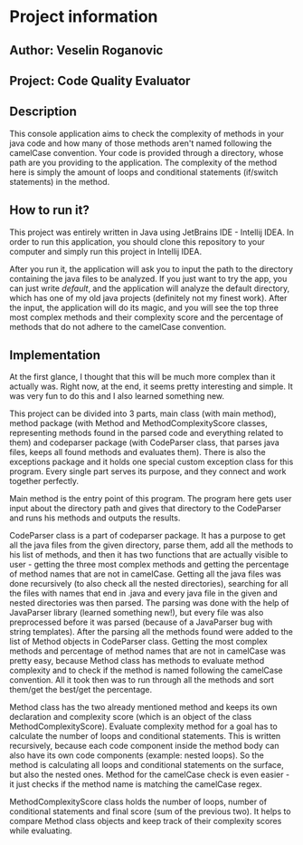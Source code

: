 # Project information


## Author: Veselin Roganovic
## Project: Code Quality Evaluator


## Description
This console application aims to check the complexity of methods in your java code and how many of those methods aren't named following the camelCase convention.
Your code is provided through a directory, whose path are you providing to the application.
The complexity of the method here is simply the amount of loops and conditional statements (if/switch statements) in the method.


## How to run it?
This project was entirely written in Java using JetBrains IDE - Intellij IDEA.
In order to run this application, you should clone this repository to your computer and simply run this project in Intellij IDEA.

After you run it, the application will ask you to input the path to the directory containing the java files to be analyzed. 
If you just want to try the app, you can just write *default*, and the application will analyze the default directory, which has one of my old java projects (definitely not my finest work).
After the input, the application will do its magic, and you will see the top three most complex methods and their complexity score and the percentage of methods that do not adhere to the camelCase convention.


## Implementation
At the first glance, I thought that this will be much more complex than it actually was. Right now, at the end, it seems pretty interesting and simple. It was very fun to do this and I also learned something new.

This project can be divided into 3 parts, main class (with main method), method package (with Method and MethodComplexityScore classes, representing methods found in the parsed code and everything related to them) and codeparser package (with CodeParser class, that parses java files, keeps all found methods and evaluates them).
There is also the exceptions package and it holds one special custom exception class for this program.
Every single part serves its purpose, and they connect and work together perfectly.

Main method is the entry point of this program. The program here gets user input about the directory path and gives that directory to the CodeParser and runs his methods and outputs the results.

CodeParser class is a part of codeparser package. It has a purpose to get all the java files from the given directory, parse them, add all the methods to his list of methods, and then it has two functions that are actually visible to user - getting the three most complex methods and getting the percentage of method names that are not in camelCase.
Getting all the java files was done recursively (to also check all the nested directories), searching for all the files with names that end in .java and every java file in the given and nested directories was then parsed.
The parsing was done with the help of JavaParser library (learned something new!), but every file was also preprocessed before it was parsed (because of a JavaParser bug with string templates). After the parsing all the methods found were added to the list of Method objects in CodeParser class.
Getting the most complex methods and percentage of method names that are not in camelCase was pretty easy, because Method class has methods to evaluate method complexity and to check if the method is named following the camelCase convention. All it took then was to run through all the methods and sort them/get the best/get the percentage.

Method class has the two already mentioned method and keeps its own declaration and complexity score (which is an object of the class MethodComplexityScore).
Evaluate complexity method for a goal has to calculate the number of loops and conditional statements. This is written recursively, because each code component inside the method body can also have its own code components (example: nested loops). So the method is calculating all loops and conditional statements on the surface, but also the nested ones.
Method for the camelCase check is even easier - it just checks if the method name is matching the camelCase regex.

MethodComplexityScore class holds the number of loops, number of conditional statements and final score (sum of the previous two). It helps to compare Method class objects and keep track of their complexity scores while evaluating.



